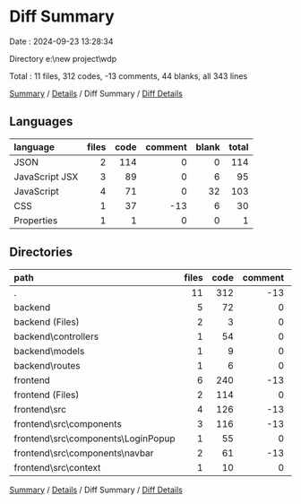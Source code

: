 # Diff Summary

Date : 2024-09-23 13:28:34

Directory e:\\new project\\wdp

Total : 11 files,  312 codes, -13 comments, 44 blanks, all 343 lines

[Summary](results.md) / [Details](details.md) / Diff Summary / [Diff Details](diff-details.md)

## Languages
| language | files | code | comment | blank | total |
| :--- | ---: | ---: | ---: | ---: | ---: |
| JSON | 2 | 114 | 0 | 0 | 114 |
| JavaScript JSX | 3 | 89 | 0 | 6 | 95 |
| JavaScript | 4 | 71 | 0 | 32 | 103 |
| CSS | 1 | 37 | -13 | 6 | 30 |
| Properties | 1 | 1 | 0 | 0 | 1 |

## Directories
| path | files | code | comment | blank | total |
| :--- | ---: | ---: | ---: | ---: | ---: |
| . | 11 | 312 | -13 | 44 | 343 |
| backend | 5 | 72 | 0 | 32 | 104 |
| backend (Files) | 2 | 3 | 0 | 0 | 3 |
| backend\\controllers | 1 | 54 | 0 | 23 | 77 |
| backend\\models | 1 | 9 | 0 | 3 | 12 |
| backend\\routes | 1 | 6 | 0 | 6 | 12 |
| frontend | 6 | 240 | -13 | 12 | 239 |
| frontend (Files) | 2 | 114 | 0 | 0 | 114 |
| frontend\\src | 4 | 126 | -13 | 12 | 125 |
| frontend\\src\\components | 3 | 116 | -13 | 12 | 115 |
| frontend\\src\\components\\LoginPopup | 1 | 55 | 0 | 8 | 63 |
| frontend\\src\\components\\navbar | 2 | 61 | -13 | 4 | 52 |
| frontend\\src\\context | 1 | 10 | 0 | 0 | 10 |

[Summary](results.md) / [Details](details.md) / Diff Summary / [Diff Details](diff-details.md)